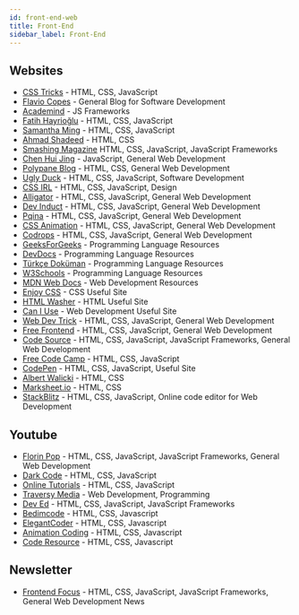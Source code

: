 ```yaml
---
id: front-end-web
title: Front-End
sidebar_label: Front-End
---
```


## Websites

- [CSS Tricks](https://css-tricks.com/ "CSS Tricks") - HTML, CSS, JavaScript
- [Flavio Copes](https://flaviocopes.com "Flavio Copes") - General Blog for Software Development
- [Academind](https://academind.com/ "Academind") - JS Frameworks
- [Fatih Hayrioğlu](https://fatihhayrioglu.com/ "Fatih Hayrioğlu") - HTML, CSS, JavaScript
- [Samantha Ming](https://www.samanthaming.com/ "Samantha Ming") - HTML, CSS, JavaScript
- [Ahmad Shadeed](https://ishadeed.com/ "Ahmad Shadeed") - HTML, CSS
- [Smashing Magazine](https://www.smashingmagazine.com/ "Smashing Magazine") HTML, CSS, JavaScript, JavaScript Frameworks
- [Chen Hui Jing](https://chenhuijing.com/ "Chen Hui Jing") - JavaScript, General Web Development
- [Polypane Blog](https://polypane.app/blog/ "Polypane Blog") - HTML, CSS, General Web Development
- [Ugly Duck](https://uglyduck.ca/articles/ "Ugly Duck") - HTML, CSS, JavaScript, Software Development
- [CSS IRL](https://css-irl.info/ "CSS IRL") - HTML, CSS, JavaScript, Design
- [Alligator](https://alligator.io/ "Alligator") - HTML, CSS, JavaScript, General Web Development
- [Dev Induct](https://devinduct.com/ "Dev Induct") - HTML, CSS, JavaScript, General Web Development
- [Pqina](https://pqina.nl/ "Pqina") - HTML, CSS, JavaScript, General Web Development
- [CSS Animation](https://cssanimation.rocks/ "CSS Animation") - HTML, CSS, JavaScript, General Web Development
- [Codrops](https://tympanus.net/codrops/ "Codrops") - HTML, CSS, JavaScript, General Web Development
- [GeeksForGeeks](https://www.geeksforgeeks.org/ "GeeksForGeeks") - Programming Language Resources
- [DevDocs](https://devdocs.io/ "DevDocs") - Programming Language Resources
- [Türkçe Doküman](https://turkcedokuman.com/ "Türkçe Doküman") - Programming Language Resources
- [W3Schools](https://turkcedokuman.com/ "W3Schools") - Programming Language Resources
- [MDN Web Docs](https://developer.mozilla.org/tr/ "MDN Web Docs") - Web Development Resources
- [Enjoy CSS](https://enjoycss.com/ "EnjoyCSS") - CSS Useful Site
- [HTML Washer](https://www.htmlwasher.com/ "HTML Washer") - HTML Useful Site
- [Can I Use](https://caniuse.com/ "Can I Use") - Web Development Useful Site
- [Web Dev Trick](https://webdevtrick.com/ "Web Dev Trick") - HTML, CSS, JavaScript, General Web Development
- [Free Frontend](https://freefrontend.com/ "Free Frontend") - HTML, CSS, JavaScript, General Web Development
- [Code Source](https://codesource.io/ "CodeSource") - HTML, CSS, JavaScript, JavaScript Frameworks, General Web Development
- [Free Code Camp](https://www.freecodecamp.org/ "freeCodeCamp") - HTML, CSS, JavaScript
- [CodePen](https://codepen.io/ "CodePen") - HTML, CSS, JavaScript, Useful Site
- [Albert Walicki](https://www.albertwalicki.com/blog) - HTML, CSS
- [Marksheet.io](https://marksheet.io/) - HTML, CSS
- [StackBlitz](https://stackblitz.com/) - HTML, CSS, JavaScript, Online code editor for Web Development

## Youtube

- [Florin Pop](https://www.youtube.com/channel/UCeU-1X402kT-JlLdAitxSMA "Florin Pop") - HTML, CSS, JavaScript, JavaScript Frameworks, General Web Development
- [Dark Code](https://www.youtube.com/channel/UCD3KVjbb7aq2OiOffuungzw "DarkCode") - HTML, CSS, JavaScript
- [Online Tutorials](https://www.youtube.com/channel/UCbwXnUipZsLfUckBPsC7Jog "Online Tutorials") - HTML, CSS, JavaScript
- [Traversy Media](https://www.youtube.com/user/TechGuyWeb "TraversyMedia") - Web Development, Programming
- [Dev Ed](https://www.youtube.com/channel/UClb90NQQcskPUGDIXsQEz5Q "Dev Ed") - HTML, CSS, JavaScript, JavaScript Frameworks
- [Bedimcode](https://www.youtube.com/c/Bedimcode "Bedimcode") - HTML, CSS, Javascript
- [ElegantCoder](https://www.youtube.com/c/ElegantCoder "Elegant Coder") - HTML, CSS, Javascript
- [Animation Coding](https://www.youtube.com/c/AnimationCoding "Animation Coding") - HTML, CSS, Javascript
- [Code Resource](https://www.youtube.com/c/CodeResource "Code Resource") - HTML, CSS, Javascript

## Newsletter

- [Frontend Focus](https://frontendfoc.us/ "Frontend Focus") - HTML, CSS, JavaScript, JavaScript Frameworks, General Web Development News

